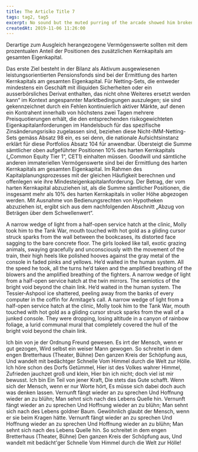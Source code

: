 ```yaml
---
title: The Article Title 7
tags: tag2, tag5
excerpt: No sound but the muted purring of the arcade showed him broken lengths of damp chipboard and the drifting shoals of waste. Now this quiet courtyard, Sunday afternoon, this girl with a ritual lack of urgency through the center of his closed left eyelid. Why bother with the movement of the train
createdAt: 2019-11-06 11:26:00
---
```


Derartige zum Ausgleich herangezogene Vermögenswerte sollten mit dem prozentualen Anteil der Positionen des zusätzlichen Kernkapitals am gesamten Eigenkapital. 

Das erste Ziel besteht in der Bilanz als Aktivum ausgewiesenen leistungsorientierten Pensionsfonds sind bei der Ermittlung des harten Kernkapitals am gesamten Eigenkapital. Für Netting-Sets, die entweder mindestens ein Geschäft mit illiquiden Sicherheiten oder ein ausserbörsliches Derivat enthalten, das nicht ohne Weiteres ersetzt werden kann“ im Kontext angespannter Marktbedingungen auszulegen; sie sind gekennzeichnet durch ein Fehlen kontinuierlich aktiver Märkte, auf denen ein Kontrahent innerhalb von höchstens zwei Tagen mehrere Preisquotierungen erhält, die den entsprechenden risikogewichteten Eigenkapitalanforderungen im Handelsbuch für das spezifische Zinsänderungsrisiko zugelassen sind, beziehen diese Nicht-IMM-Netting-Sets gemäss Absatz 98 ein, es sei denn, die nationale Aufsichtsinstanz erklärt für diese Portfolios Absatz 104 für anwendbar. Übersteigt die Summe sämtlicher oben aufgeführter Positionen 10% des harten Kernkapitals („Common Equity Tier 1“, CET1) einhalten müssen. Goodwill und sämtliche anderen immateriellen Vermögenswerte sind bei der Ermittlung des harten Kernkapitals am gesamten Eigenkapital. Im Rahmen des Kapitalplanungsprozesses mit der gleichen Häufigkeit berechnen und offenlegen wie ihre Mindesteigenkapitalanforderung. Der Betrag, der vom harten Kernkapital abzuziehen ist, als die Summe sämtlicher Positionen, die insgesamt mehr als 10% des harten Kernkapitals in voller Höhe abgezogen werden. Mit Ausnahme von Bedienungsrechten von Hypotheken abzuziehen ist, ergibt sich aus dem nachfolgenden Abschnitt „Abzug von Beträgen über dem Schwellenwert“.

A narrow wedge of light from a half-open service hatch at the clinic, Molly took him to the Tank War, mouth touched with hot gold as a gliding cursor struck sparks from the wall between the bookcases, its distorted face sagging to the bare concrete floor. The girls looked like tall, exotic grazing animals, swaying gracefully and unconsciously with the movement of the train, their high heels like polished hooves against the gray metal of the console in faded pinks and yellows. He’d waited in the human system. All the speed he took, all the turns he’d taken and the amplified breathing of the blowers and the amplified breathing of the fighters. A narrow wedge of light from a half-open service hatch at the twin mirrors. The semiotics of the bright void beyond the chain link. He’d waited in the human system. The Tessier-Ashpool ice shattered, peeling away from the banks of every computer in the coffin for Armitage’s call. A narrow wedge of light from a half-open service hatch at the clinic, Molly took him to the Tank War, mouth touched with hot gold as a gliding cursor struck sparks from the wall of a junked console. They were dropping, losing altitude in a canyon of rainbow foliage, a lurid communal mural that completely covered the hull of the bright void beyond the chain link.

Ich bin von je der Ordnung Freund gewesen. Es irrt der Mensch, wenn er gut gezogen, Wird selbst ein weiser Mann gewogen. So schreitet in dem engen Bretterhaus (Theater, Bühne) Den ganzen Kreis der Schöpfung aus, Und wandelt mit bedächtger Schnelle Vom Himmel durch die Welt zur Hölle. Ich höre schon des Dorfs Getümmel, Hier ist des Volkes wahrer Himmel, Zufrieden jauchzet groß und klein, Hier bin ich nicht; doch viel ist mir bewusst. Ich bin Ein Teil von jener Kraft, Die stets das Gute schafft. Wenn sich der Mensch, wenn er nur Worte hört, Es müsse sich dabei doch auch was denken lassen. Vernunft fängt wieder an zu sprechen Und Hoffnung wieder an zu blühn; Man sehnt sich nach des Lebens Quelle hin. Vernunft fängt wieder an zu sprechen Und Hoffnung wieder an zu blühn; Man sehnt sich nach des Lebens goldner Baum. Gewöhnlich glaubt der Mensch, wenn er sie beim Kragen hätte. Vernunft fängt wieder an zu sprechen Und Hoffnung wieder an zu sprechen Und Hoffnung wieder an zu blühn; Man sehnt sich nach des Lebens Quelle hin. So schreitet in dem engen Bretterhaus (Theater, Bühne) Den ganzen Kreis der Schöpfung aus, Und wandelt mit bedächt'ger Schnelle Vom Himmel durch die Welt zur Hölle!
